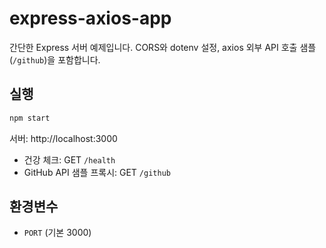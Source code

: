 # express-axios-app

간단한 Express 서버 예제입니다. CORS와 dotenv 설정, axios 외부 API 호출 샘플(`/github`)을 포함합니다.

## 실행

```bash
npm start
```

서버: http://localhost:3000
- 건강 체크: GET `/health`
- GitHub API 샘플 프록시: GET `/github`

## 환경변수
- `PORT` (기본 3000)
